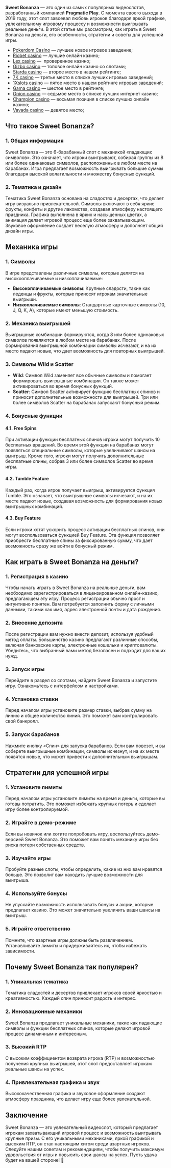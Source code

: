 **Sweet Bonanza** — это один из самых популярных видеослотов, разработанный компанией **Pragmatic Play**. С момента своего выхода в 2019 году, этот слот завоевал любовь игроков благодаря яркой графике, увлекательному игровому процессу и возможности выигрывать реальные деньги. В этой статье мы рассмотрим, как играть в Sweet Bonanza на деньги, его особенности, стратегии и советы для успешной игры.

* [Pokerdom Casino](https://brandplay.link/FwVc4f) — лучшее новое игровое заведение;
* [Riobet casino](https://brandplay.link/TnjsxFvH) — лучшие онлайн казино;
* [Lex casino](https://brandplay.link/VMqNXPFs) —  проверенное казино;
* [Gizbo casino](https://brandplay.link/rvzLrVLp) — топовое онлайн казино со слотами;
* [Starda casino](https://brandplay.link/HDcDrxLk) — второе место в нашем рейтинге;
* [7K casino](https://brandplay.link/dd46bNgD) — третье место в списке лучших игровых заведений;
* [1Xslots casino](https://brandplay.link/J2ZbqMPZ) — пятое место в нашем рейтинге игровых заведений;
* [Gama casino](https://brandplay.link/RD52jZbL) — шестое место в рейтинге;
* [Onion casino](https://brandplay.link/8LcS6Djb) — седьмое место в списке лучших интернет казино;
* [Champion casino](https://temon-gter.cfd/go/9n8?p56190p303844p3509t17502) — восьмая позиция в списке лучших онлайн казино;
* [Vavada casino](https://vavadapartner.pro/?promo=75590753-cc8b-4c4a-8d71-99b7a2293439-jud\&target=register) — девятое место;

## Что такое Sweet Bonanza?

### 1. Общая информация

Sweet Bonanza — это 6-барабанный слот с механикой «падающих символов». Это означает, что игроки выигрывают, собирая группы из 8 или более одинаковых символов, расположенных в любом месте на барабанах. Игра предлагает возможность выигрывать большие суммы благодаря высокой волатильности и множеству бонусных функций.

### 2. Тематика и дизайн

Тематика Sweet Bonanza основана на сладостях и десертах, что делает игру визуально привлекательной. Символы включают в себя яркие фрукты, конфеты и другие лакомства, создавая атмосферу настоящего праздника. Графика выполнена в ярких и насыщенных цветах, а анимация делает игровой процесс еще более захватывающим. Звуковое оформление создает веселую атмосферу и дополняет общий дизайн игры.

## Механика игры

### 1. Символы

В игре представлены различные символы, которые делятся на высокооплачиваемые и низкоплачиваемые:

* **Высокоплачиваемые символы**: Крупные сладости, такие как леденцы и фрукты, которые приносят игрокам значительные выигрыши.
* **Низкоплачиваемые символы**: Стандартные карточные символы (10, J, Q, K, A), которые имеют меньшую стоимость.

### 2. Механика выигрышей

Выигрышные комбинации формируются, когда 8 или более одинаковых символов появляются в любом месте на барабанах. После формирования выигрышной комбинации символы исчезают, и на их место падают новые, что дает возможность для повторных выигрышей.

### 3. Символы Wild и Scatter

* **Wild**: Символ Wild заменяет все обычные символы и помогает формировать выигрышные комбинации. Он также может активироваться во время бонусных функций.
* **Scatter**: Символ Scatter активирует функцию бесплатных спинов и приносит дополнительные возможности для выигрышей. Три или более символов Scatter на барабанах запускают бонусный режим.

### 4. Бонусные функции

#### 4.1. Free Spins

При активации функции бесплатных спинов игроки могут получить 10 бесплатных вращений. Во время этой функции на барабанах могут появляться специальные символы, которые увеличивают шансы на выигрыш. Кроме того, игроки могут получить дополнительные бесплатные спины, собрав 3 или более символов Scatter во время игры.

#### 4.2. Tumble Feature

Каждый раз, когда игрок получает выигрыш, активируется функция Tumble. Это означает, что выигрышные символы исчезают, и на их месте падают новые, создавая возможность для формирования новых выигрышных комбинаций.

#### 4.3. Buy Feature

Если игроки хотят ускорить процесс активации бесплатных спинов, они могут воспользоваться функцией Buy Feature. Эта функция позволяет приобрести бесплатные спины за фиксированную сумму, что дает возможность сразу же войти в бонусный режим.

## Как играть в Sweet Bonanza на деньги?

### 1. Регистрация в казино

Чтобы начать играть в Sweet Bonanza на реальные деньги, вам необходимо зарегистрироваться в лицензированном онлайн-казино, предлагающем эту игру. Процесс регистрации обычно прост и интуитивно понятен. Вам потребуется заполнить форму с личными данными, такими как имя, адрес электронной почты и дата рождения.

### 2. Внесение депозита

После регистрации вам нужно внести депозит, используя удобный метод оплаты. Большинство казино предлагают различные способы, включая банковские карты, электронные кошельки и криптовалюты. Убедитесь, что выбранный вами метод безопасен и подходит для ваших нужд.

### 3. Запуск игры

Перейдите в раздел со слотами, найдите Sweet Bonanza и запустите игру. Ознакомьтесь с интерфейсом и настройками.

### 4. Установка ставки

Перед началом игры установите размер ставки, выбрав сумму на линию и общее количество линий. Это поможет вам контролировать свой банкролл.

### 5. Запуск барабанов

Нажмите кнопку «Спин» для запуска барабанов. Если вам повезет, и вы соберете выигрышные комбинации, символы исчезнут, и на их месте появятся новые, что может привести к дополнительным выигрышам.

## Стратегии для успешной игры

### 1. Установите лимиты

Перед началом игры установите лимиты на время и деньги, которые вы готовы потратить. Это поможет избежать крупных потерь и сделает игру более контролируемой.

### 2. Играйте в демо-режиме

Если вы новичок или хотите попробовать игру, воспользуйтесь демо-версией Sweet Bonanza. Это поможет вам понять механику игры без риска потери собственных средств.

### 3. Изучайте игры

Пробуйте разные слоты, чтобы определить, какие из них вам нравятся больше. Это позволит вам находить лучшие возможности для выигрыша.

### 4. Используйте бонусы

Не упускайте возможность использовать бонусы и акции, которые предлагает казино. Это может значительно увеличить ваши шансы на выигрыш.

### 5. Играйте ответственно

Помните, что азартные игры должны быть развлечением. Устанавливайте лимиты и придерживайтесь их, чтобы избежать зависимости.

## Почему Sweet Bonanza так популярен?

### 1. Уникальная тематика

Тематика сладостей и десертов привлекает игроков своей яркостью и креативностью. Каждый спин приносит радость и интерес.

### 2. Инновационные механики

Sweet Bonanza предлагает уникальные механики, такие как падающие символы и функции бесплатных спинов, которые делают игровой процесс динамичным и интересным.

### 3. Высокий RTP

С высоким коэффициентом возврата игрока (RTP) и возможностью получения крупных выигрышей, этот слот предоставляет игрокам реальные шансы на успех.

### 4. Привлекательная графика и звук

Высококачественная графика и звуковое оформление создают атмосферу праздника, что делает игру еще более увлекательной.

## Заключение

Sweet Bonanza — это увлекательный видеослот, который предлагает игрокам захватывающий игровой процесс и возможность выигрывать крупные призы. С его уникальными механиками, яркой графикой и высоким RTP, он стал настоящим хитом среди азартных игроков. Следуйте нашим советам и рекомендациям, чтобы получить максимум удовольствия от игры и повысить свои шансы на успех. Пусть удача будет на вашей стороне! 🎉
